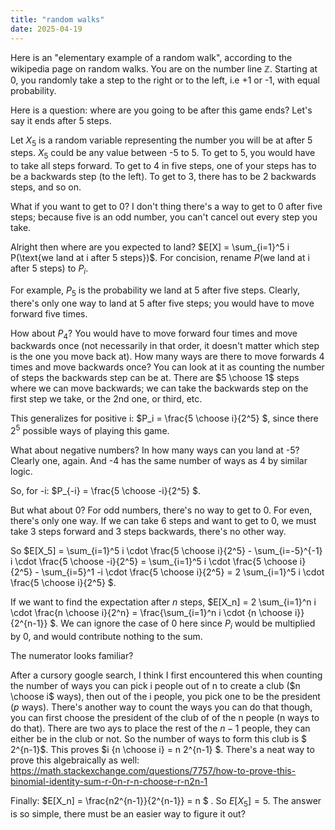 ```yaml
---
title: "random walks"
date: 2025-04-19
---
```


Here is an "elementary example of a random walk", according to the wikipedia page on random walks. 
You are on the number line $\mathbb{Z}$. Starting at 0, you randomly take a step to the right or to the left, i.e +1 or -1, with equal probability. 

Here is a question: where are you going to be after this game ends? Let's say it ends after 5 steps. 

Let $X_5$ is a random variable representing the number you will be at after 5 steps. $X_5$ could be any value between -5 to 5. To get to 5, you would have to take all steps forward. To get to 4 in five steps, one of your steps has to be a backwards step (to the left). To get to 3, there has to be 2 backwards steps, and so on. 

What if you want to get to 0? I don't thing there's a way to get to 0 after five steps; because five is an odd number, you can't cancel out every step you take. 

Alright then where are you expected to land?
$E[X] = \sum_{i=1}^5 i  P(\text{we land at i after 5 steps})$. For concision, rename $P(\text{we land at i after 5 steps})$ to $P_i$. 

For example, $P_5$ is the probability we land at 5 after five steps. Clearly, there's only one way to land at 5 after five steps; you would have to move forward five times. 

How about $P_4$? You would have to move forward four times and move backwards once (not necessarily in that order, it doesn't matter which step is the one you move back at). How many ways are there to move forwards 4 times and move backwards once? You can look at it as counting the number of steps the backwards step can be at. There are $5 \choose 1$ steps where we can move backwards; we can take the backwards step on the first step we take, or the 2nd one, or third, etc. 

This generalizes for positive i: $P_i = \frac{5 \choose i}{2^5} $, since there $2^5$ possible ways of playing this game.

What about negative numbers? In how many ways can you land at -5? Clearly one, again. And -4 has the same number of ways as 4 by similar logic. 

So, for -i: $P_{-i} = \frac{5 \choose -i}{2^5} $. 

But what about 0? For odd numbers, there's no way to get to 0. For even, there's only one way. If we can take 6 steps and want to get to 0, we must take 3 steps forward and 3 steps backwards, there's no other way.  

So $E[X_5] = \sum_{i=1}^5 i \cdot \frac{5 \choose i}{2^5} - \sum_{i=-5}^{-1} i \cdot \frac{5 \choose -i}{2^5} = \sum_{i=1}^5 i \cdot \frac{5 \choose i}{2^5} - \sum_{i=5}^1 -i \cdot \frac{5 \choose i}{2^5} = 2 \sum_{i=1}^5 i \cdot \frac{5 \choose i}{2^5} $. 

If we want to find the expectation after $n$ steps, $E[X_n] = 2 \sum_{i=1}^n i \cdot \frac{n \choose i}{2^n} = \frac{\sum_{i=1}^n i \cdot {n \choose i}}{2^{n-1}} $. We can ignore the case of 0 here since $P_i$ would be multiplied by 0, and would contribute nothing to the sum.

The numerator looks familiar?

After a cursory google search, I think I first encountered this when counting the number of ways you can pick i people out of n to create a club ($n \choose i$ ways), then out of the i people, you pick one to be the president ($p$ ways). There's another way to count the ways you can do that though, you can first choose the president of the club of of the n people (n ways to do that). There are two ays to place the rest of the $n - 1$ people, they can either be in the club or not. So the number of ways to form this club is $ 2^{n-1}$. This proves $i {n \choose i} = n 2^{n-1} $. There's a neat way to prove this algebraically as well: https://math.stackexchange.com/questions/7757/how-to-prove-this-binomial-identity-sum-r-0n-r-n-choose-r-n2n-1 

Finally: $E[X_n] = \frac{n2^{n-1}}{2^{n-1}} = n $ . So $E[X_5] = 5$. The answer is so simple, there must be an easier way to figure it out?
